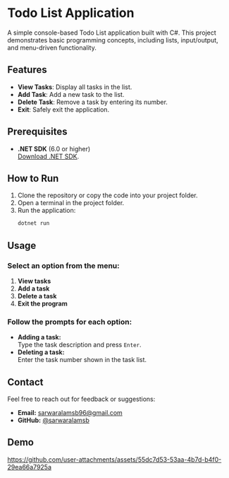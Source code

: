 # Todo List Application

A simple console-based Todo List application built with C#. This project demonstrates basic programming concepts, including lists, input/output, and menu-driven functionality.

## Features

- **View Tasks**: Display all tasks in the list.
- **Add Task**: Add a new task to the list.
- **Delete Task**: Remove a task by entering its number.
- **Exit**: Safely exit the application.

## Prerequisites

- **.NET SDK** (6.0 or higher)  
  [Download .NET SDK](https://dotnet.microsoft.com/download).

## How to Run

1. Clone the repository or copy the code into your project folder.
2. Open a terminal in the project folder.
3. Run the application:
   ```bash
   dotnet run

## Usage

### Select an option from the menu:
1. **View tasks**  
2. **Add a task**  
3. **Delete a task**  
4. **Exit the program**

### Follow the prompts for each option:
- **Adding a task:**  
  Type the task description and press `Enter`.
- **Deleting a task:**  
  Enter the task number shown in the task list.

## Contact
Feel free to reach out for feedback or suggestions:

- **Email:** [sarwaralamsb96@gmail.com](mailto:sarwaralamsb96@gmail.com)  
- **GitHub:** [@sarwaralamsb](https://github.com/sarwaralamsb)


## Demo
https://github.com/user-attachments/assets/55dc7d53-53aa-4b7d-b4f0-29ea66a7925a


